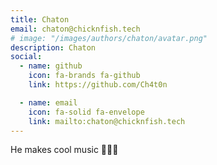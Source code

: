 ```yaml
---
title: Chaton
email: chaton@chicknfish.tech
# image: "/images/authors/chaton/avatar.png"
description: Chaton
social:
  - name: github
    icon: fa-brands fa-github
    link: https://github.com/Ch4t0n

  - name: email
    icon: fa-solid fa-envelope
    link: mailto:chaton@chicknfish.tech
---
```


He makes cool music 🎹🎵🎶

